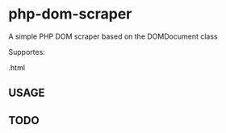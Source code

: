 # php-dom-scraper
A simple PHP DOM scraper based on the DOMDocument class

Supportes:

.html

## USAGE



## TODO
